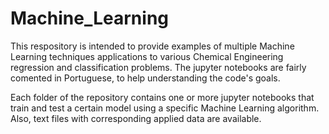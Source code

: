 # Machine_Learning

This respository is intended to provide examples of multiple Machine Learning techniques applications to various Chemical Engineering regression and classification problems.
The jupyter notebooks are fairly comented in Portuguese, to help understanding the code's goals.

Each folder of the repository contains one or more jupyter notebooks that train and test a certain model using a specific Machine Learning algorithm.
Also, text files with corresponding applied data are available.
